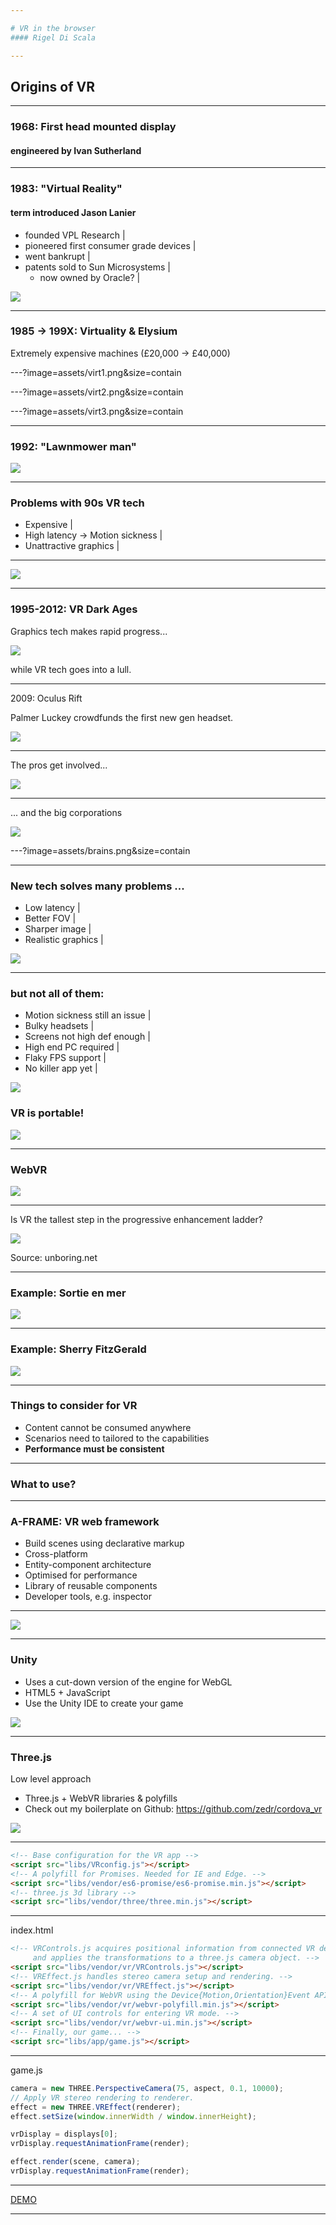 ```yaml
---

# VR in the browser
#### Rigel Di Scala

---
```


## Origins of VR

---

### 1968: First head mounted display
#### engineered by Ivan Sutherland

---

### 1983: "Virtual Reality"
#### term introduced Jason Lanier
 - founded VPL Research |
 - pioneered first consumer grade devices |
 - went bankrupt |
 - patents sold to Sun Microsystems |
    - now owned by Oracle? |

![](assets/jason.png)

---

### 1985 → 199X: Virtuality & Elysium
Extremely expensive machines (£20,000 → £40,000)

---?image=assets/virt1.png&size=contain

---?image=assets/virt2.png&size=contain

---?image=assets/virt3.png&size=contain

---

### 1992: "Lawnmower man"

![](assets/lawn.png)

---

### Problems with 90s VR tech

 - Expensive |
 - High latency → Motion sickness |
 - Unattractive graphics |

---

![](https://www.youtube.com/embed/v6t69mp0ZhE)

---

### 1995-2012: VR Dark Ages

Graphics tech makes rapid progress...

![](assets/lara.png)

while VR tech goes into a lull.

---

2009: Oculus Rift

Palmer Luckey crowdfunds the first new gen headset.

![](assets/oculus.png)

---

The pros get involved...

![](assets/pros.png)

---

... and the big corporations

![](assets/corps.png)

---?image=assets/brains.png&size=contain

---

### New tech solves many problems ...

 - Low latency |
 - Better FOV |
 - Sharper image |
 - Realistic graphics |

![](assets/solves.png)

---

### but not all of them:

 - Motion sickness still an issue |
 - Bulky headsets |
 - Screens not high def enough |
 - High end PC required |
 - Flaky FPS support |
 - No killer app yet |

![](assets/screendoor.png)

### VR is portable!

![](assets/daydream.png)

---

### WebVR

![](assets/webvrsupport.png)

---

Is VR the tallest step in the progressive enhancement ladder?

![](assets/chain.png)

Source: unboring.net

---

### Example: Sortie en mer

![](assets/sortie.png)

---

### Example: Sherry FitzGerald

![](assets/sherry.png)

---

### Things to consider for VR

 - Content cannot be consumed anywhere
 - Scenarios need to tailored to the capabilities
 - **Performance must be consistent** 

---

### What to use?

---

### A-FRAME: VR web framework

 - Build scenes using declarative markup
 - Cross-platform
 - Entity-component architecture
 - Optimised for performance
 - Library of reusable components
 - Developer tools, e.g. inspector

---

![](https://www.youtube.com/embed/kxrDfX07BGU)

---

### Unity

 - Uses a cut-down version of the engine for WebGL
 - HTML5 + JavaScript
 - Use the Unity IDE to create your game

![](assets/unity.png)

---

### Three.js

Low level approach

 - Three.js + WebVR libraries & polyfills
 - Check out my boilerplate on Github: https://github.com/zedr/cordova_vr

![](assets/cordova.png)

---

```html
<!-- Base configuration for the VR app -->
<script src="libs/VRconfig.js"></script>
<!-- A polyfill for Promises. Needed for IE and Edge. -->
<script src="libs/vendor/es6-promise/es6-promise.min.js"></script>
<!-- three.js 3d library -->
<script src="libs/vendor/three/three.min.js"></script>
```

---

index.html

```html
<!-- VRControls.js acquires positional information from connected VR devices 
     and applies the transformations to a three.js camera object. -->
<script src="libs/vendor/vr/VRControls.js"></script>
<!-- VREffect.js handles stereo camera setup and rendering. -->
<script src="libs/vendor/vr/VREffect.js"></script>
<!-- A polyfill for WebVR using the Device{Motion,Orientation}Event API. -->
<script src="libs/vendor/vr/webvr-polyfill.min.js"></script>
<!-- A set of UI controls for entering VR mode. -->
<script src="libs/vendor/vr/webvr-ui.min.js"></script>
<!-- Finally, our game... -->
<script src="libs/app/game.js"></script>
```

---

game.js

```javascript
camera = new THREE.PerspectiveCamera(75, aspect, 0.1, 10000);
// Apply VR stereo rendering to renderer.
effect = new THREE.VREffect(renderer);
effect.setSize(window.innerWidth / window.innerHeight);
```
```javascript
vrDisplay = displays[0];
vrDisplay.requestAnimationFrame(render);
```
```javascript
effect.render(scene, camera);
vrDisplay.requestAnimationFrame(render);
```
---

[DEMO](https://github.com/zedr/cordova_vr)

---
